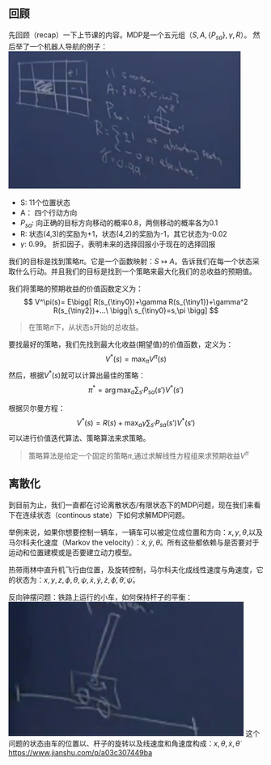 ## 回顾
先回顾（recap）一下上节课的内容。MDP是一个五元组$（S,A,\{P_{sa}\},\gamma,R）$。
然后举了一个机器人导航的例子：
![](https://raw.githubusercontent.com/fray-hao/images/master/20190529091026.png)
- S: 11个位置状态
- A： 四个行动方向
- $P_{sa}$: 向正确的目标方向移动的概率0.8，两侧移动的概率各为0.1
- R: 状态(4,3)的奖励为+1，状态(4,2)的奖励为-1，其它状态为-0.02
- $\gamma$: 0.99。 折扣因子，表明未来的选择回报小于现在的选择回报

我们的目标是找到策略$\pi$。它是一个函数映射：$S\mapsto A$。告诉我们在每一个状态采取什么行动。并且我们的目标是找到一个策略来最大化我们的总收益的预期值。

我们将策略的预期收益的价值函数定义为：
$$
V^\pi(s)= E\bigg[ R(s_{\tiny0})+\gamma R(s_{\tiny1})+\gamma^2 R(s_{\tiny2})+...\ \bigg|\ s_{\tiny0}=s,\pi \bigg]
$$
> 在策略$\pi$下，从状态s开始的总收益。

要找最好的策略，我们先找到最大化收益(期望值)的价值函数，定义为：
$$
V^*(s) = \max_\pi V^\pi(s)
$$
然后，根据$V^*(s)$就可以计算出最佳的策略：
$$
\pi^*=\arg\max_a\sum_{s'}P_{sa}(s')V^*(s')
$$

根据贝尔曼方程：
$$
V^*(s) = R(s)+\max_a\gamma\sum_{s'}P_{sa}(s')V^*(s')
$$
可以进行价值迭代算法、策略算法来求策略。

> 策略算法是给定一个固定的策略$\pi$,通过求解线性方程组来求预期收益$V^{\pi}$

## 离散化
到目前为止，我们一直都在讨论离散状态/有限状态下的MDP问题，现在我们来看下在连续状态（continous state）下如何求解MDP问题。

举例来说，如果你想要控制一辆车，一辆车可以被定位成位置和方向：$x,y,\theta$,以及马尔科夫化速度（Markov the velocity）：$\dot{x},\dot{y},\dot{\theta}$。所有这些都依赖与是否要对于运动和位置建模或是否要建立动力模型。

热带雨林中直升机飞行由位置，及旋转控制，马尔科夫化成线性速度与角速度，它的状态为：$x,y,z,\phi,\theta,\psi,\dot{x},\dot{y},\dot{z},\dot{\phi},\dot{\theta},\dot{\psi}$。

反向钟摆问题：铁路上运行的小车，如何保持杆子的平衡：
![](https://raw.githubusercontent.com/fray-hao/images/master/20190530092051.png)
这个问题的状态由车的位置以、杆子的旋转以及线速度和角速度构成：$x,\theta,\dot{x},\dot{\theta}$
https://www.jianshu.com/p/a03c307449ba
